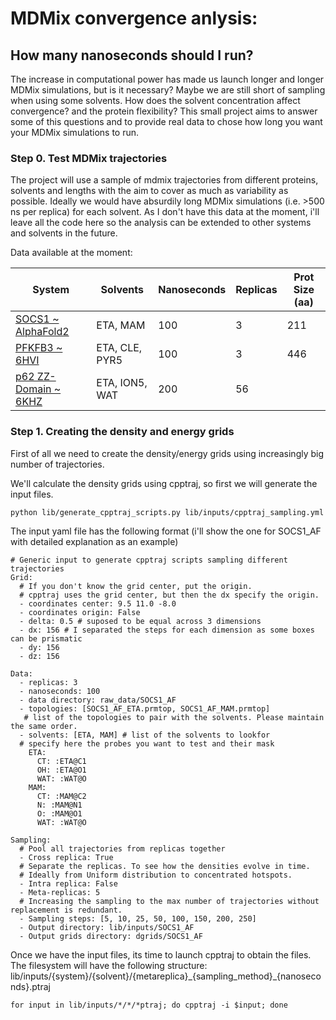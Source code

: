 # MDMix convergence anlysis:
## How many nanoseconds should I run?
The increase in computational power has made us launch longer and longer MDMix simulations, but is it necessary?
Maybe we are still short of sampling when using some solvents. How does the solvent concentration affect convergence? and the protein flexibility?
This small project aims to answer some of this questions and to provide real data to chose how long you want your MDMix simulations to run.


### Step 0. Test MDMix trajectories
The project will use a sample of mdmix trajectories from different proteins, solvents and lengths with the aim to cover as much as variability as possible.
Ideally we would have absurdily long MDMix simulations (i.e. >500 ns per replica) for each solvent. As I don't have this data at the moment, i'll leave all the code here so the analysis can be extended to other systems and solvents in the future.

Data available at the moment:

| System | Solvents | Nanoseconds | Replicas | Prot Size (aa) |
|--------|----------|-------------|----------|----------------|
| [SOCS1 ~ AlphaFold2](https://www.uniprot.org/uniprot/O15524) | ETA, MAM | 100 | 3 | 211 |
| [PFKFB3 ~ 6HVI](https://www.uniprot.org/uniprot/Q16875) | ETA, CLE, PYR5 | 100 | 3 | 446 |
| [p62 ZZ-Domain ~ 6KHZ](https://www.uniprot.org/uniprot/Q13501) | ETA, ION5, WAT | 200 | 56 |


### Step 1. Creating the density and energy grids
First of all we need to create the density/energy grids using increasingly big number of trajectories.

We'll calculate the density grids using cpptraj, so first we will generate the input files.
```{bash}
python lib/generate_cpptraj_scripts.py lib/inputs/cpptraj_sampling.yml
```

The input yaml file has the following format (i'll show the one for SOCS1_AF with detailed explanation as an example)

```{yaml}
# Generic input to generate cpptraj scripts sampling different trajectories
Grid: 
  # If you don't know the grid center, put the origin.
  # cpptraj uses the grid center, but then the dx specify the origin.
  - coordinates center: 9.5 11.0 -8.0
  - coordinates origin: False
  - delta: 0.5 # suposed to be equal across 3 dimensions
  - dx: 156 # I separated the steps for each dimension as some boxes can be prismatic
  - dy: 156
  - dz: 156

Data:
  - replicas: 3
  - nanoseconds: 100
  - data directory: raw_data/SOCS1_AF
  - topologies: [SOCS1_AF_ETA.prmtop, SOCS1_AF_MAM.prmtop]
   # list of the topologies to pair with the solvents. Please maintain the same order.
  - solvents: [ETA, MAM] # list of the solvents to lookfor
  # specify here the probes you want to test and their mask
    ETA: 
      CT: :ETA@C1
      OH: :ETA@O1
      WAT: :WAT@O
    MAM:
      CT: :MAM@C2
      N: :MAM@N1
      O: :MAM@O1
      WAT: :WAT@O

Sampling:
  # Pool all trajectories from replicas together
  - Cross replica: True 
  # Separate the replicas. To see how the densities evolve in time.
  # Ideally from Uniform distribution to concentrated hotspots.
  - Intra replica: False 
  - Meta-replicas: 5
  # Increasing the sampling to the max number of trajectories without replacement is redundant. 
  - Sampling steps: [5, 10, 25, 50, 100, 150, 200, 250] 
  - Output directory: lib/inputs/SOCS1_AF
  - Output grids directory: dgrids/SOCS1_AF
```

Once we have the input files, its time to launch cpptraj to obtain the files. The filesystem will have the following structure: lib/inputs/{system}/{solvent}/{metareplica}\_{sampling_method}\_{nanoseconds}.ptraj
```{bash}
for input in lib/inputs/*/*/*ptraj; do cpptraj -i $input; done
```